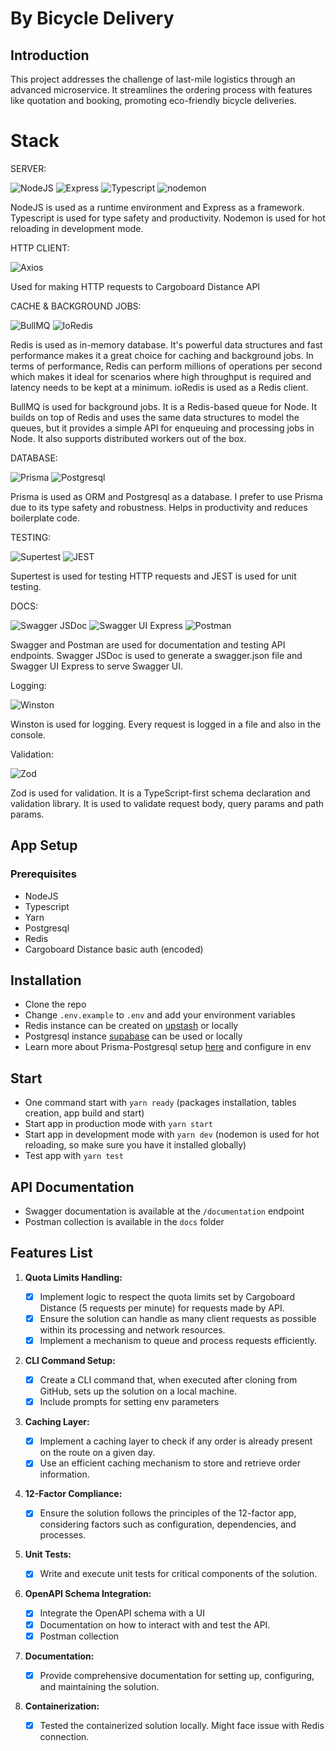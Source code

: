 # By Bicycle Delivery

## Introduction

This project addresses the challenge of last-mile logistics through an advanced microservice. It streamlines the ordering process with features like quotation and booking, promoting eco-friendly bicycle deliveries.


# Stack

SERVER:

![NodeJS](https://img.shields.io/badge/NodeJS-21.5.0-green?style=for-the-badge&logo=node.js&logoColor=white)
![Express](https://img.shields.io/badge/Express-4.18.2-lightgrey?style=for-the-badge&logo=express&logoColor=white) ![Typescript](https://img.shields.io/badge/Typescript-4.3.5-blue?style=for-the-badge&logo=typescript&logoColor=white) ![nodemon](https://img.shields.io/badge/nodemon-2.0.12-green?style=for-the-badge&logo=nodemon&logoColor=white)

NodeJS is used as a runtime environment and Express as a framework. Typescript is used for type safety and productivity. Nodemon is used for hot reloading in development mode.

HTTP CLIENT:

![Axios](https://img.shields.io/badge/Axios-1.1.3-blue?style=for-the-badge&logo=axios&logoColor=white)

Used for making HTTP requests to Cargoboard Distance API

CACHE & BACKGROUND JOBS:

![BullMQ](https://img.shields.io/badge/BullMQ-5.1.1-yellow?style=for-the-badge&logo=npm&logoColor=white) ![IoRedis](https://img.shields.io/badge/IoRedis-5.3.2-red?style=for-the-badge&logo=redis&logoColor=white)

Redis is used as in-memory database. It's powerful data structures and fast performance makes it a great choice for caching and background jobs. In terms of performance, Redis can perform millions of operations per second which makes it ideal for scenarios where high throughput is required and latency needs to be kept at a minimum. ioRedis is used as a Redis client.

BullMQ is used for background jobs. It is a Redis-based queue for Node. It builds on top of Redis and uses the same data structures to model the queues, but it provides a simple API for enqueuing and processing jobs in Node. It also supports distributed workers out of the box.

DATABASE:

![Prisma](https://img.shields.io/badge/Prisma-5.7.1-blueviolet?style=for-the-badge&logo=prisma&logoColor=white) ![Postgresql](https://img.shields.io/badge/Postgresql-8.7.1-blue?style=for-the-badge&logo=postgresql&logoColor=white)

Prisma is used as ORM and Postgresql as a database. I prefer to use Prisma due to its type safety and robustness. Helps in productivity and reduces boilerplate code.

TESTING:

![Supertest](https://img.shields.io/badge/Supertest-6.3.3-blue?style=for-the-badge&logo=node.js&logoColor=white) ![JEST](https://img.shields.io/badge/JEST-27.0.6-red?style=for-the-badge&logo=jest&logoColor=white)

Supertest is used for testing HTTP requests and JEST is used for unit testing.

DOCS:

![Swagger JSDoc](https://img.shields.io/badge/Swagger%20JSDoc-6.2.8-green?style=for-the-badge&logo=swagger&logoColor=white) ![Swagger UI Express](https://img.shields.io/badge/Swagger%20UI%20Express-5.0.0-green?style=for-the-badge&logo=swagger&logoColor=white) ![Postman](https://img.shields.io/badge/Postman-FF6C37?style=for-the-badge&logo=postman&logoColor=white)

Swagger and Postman are used for documentation and testing API endpoints. Swagger JSDoc is used to generate a swagger.json file and Swagger UI Express to serve Swagger UI.

Logging:

![Winston](https://img.shields.io/badge/Winston-3.8.2-blue?style=for-the-badge&logo=winston&logoColor=white)

Winston is used for logging. Every request is logged in a file and also in the console.

Validation:

![Zod](https://img.shields.io/badge/Zod-3.22.4-green?style=for-the-badge&logo=npm&logoColor=white)

Zod is used for validation. It is a TypeScript-first schema declaration and validation library. It is used to validate request body, query params and path params.

## <b> App Setup </b>

### Prerequisites

- NodeJS
- Typescript
- Yarn
- Postgresql
- Redis
- Cargoboard Distance basic auth (encoded)

## Installation

- Clone the repo
- Change `.env.example` to `.env` and add your environment variables
- Redis instance can be created on [upstash](https://console.upstash.com/pages/sign-up) or locally
- Postgresql instance [supabase](https://supabase.io/) can be used or locally
- Learn more about Prisma-Postgresql setup [here](https://www.prisma.io/docs/orm/overview/databases/postgresql) and configure in env

## Start

- One command start with `yarn ready` (packages installation, tables creation, app build and start)
- Start app in production mode with `yarn start`
- Start app in development mode with `yarn dev` (nodemon is used for hot reloading, so make sure you have it installed globally)
- Test app with `yarn test`

## API Documentation

- Swagger documentation is available at the `/documentation` endpoint
- Postman collection is available in the `docs` folder

## Features List

1. **Quota Limits Handling:**

   - [x] Implement logic to respect the quota limits set by Cargoboard Distance (5 requests per minute) for requests made by API.
   - [x] Ensure the solution can handle as many client requests as possible within its processing and network resources.
   - [x] Implement a mechanism to queue and process requests efficiently.

2. **CLI Command Setup:**

   - [x] Create a CLI command that, when executed after cloning from GitHub, sets up the solution on a local machine.
   - [x] Include prompts for setting env parameters

3. **Caching Layer:**

   - [x] Implement a caching layer to check if any order is already present on the route on a given day.
   - [x] Use an efficient caching mechanism to store and retrieve order information.

4. **12-Factor Compliance:**

   - [x] Ensure the solution follows the principles of the 12-factor app, considering factors such as configuration, dependencies, and processes.

5. **Unit Tests:**

   - [x] Write and execute unit tests for critical components of the solution.

6. **OpenAPI Schema Integration:**

   - [x] Integrate the OpenAPI schema with a UI
   - [x] Documentation on how to interact with and test the API.
   - [x] Postman collection

7. **Documentation:**

   - [x] Provide comprehensive documentation for setting up, configuring, and maintaining the solution.

8. **Containerization:**
   - [x] Tested the containerized solution locally. Might face issue with Redis connection.

